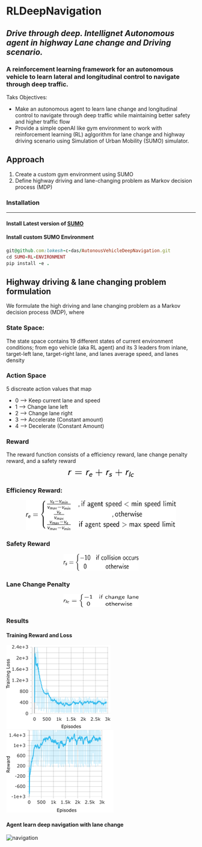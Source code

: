 # RLDeepNavigation
## ***Drive through deep. Intellignet Autonomous agent in highway Lane change and Driving scenario.***

### A reinforcement learning framework for an autonomous vehicle to learn lateral and longitudinal control to navigate through deep traffic.

Taks Objectives:
- Make an autonomous agent to learn lane change and longitudinal control to navigate through deep traffic while maintaining better safety and higher traffic flow
- Provide a simple openAI like gym environment to work with reinforcement learning (RL) aglgorithm for lane change and highway driving scenario using Simulation of Urban Mobility (SUMO) simulator.


## Approach
1. Create a custom gym environment using SUMO
2. Define highway driving and lane-changing problem as Markov decision process (MDP)

### Installation
---
#### Install Latest version of [SUMO](https://sumo.dlr.de/docs/Downloads.php)
#### Install custom SUMO Environment
``` Ruby
git@github.com:lokesh-c-das/AutonousVehicleDeepNavigation.git
cd SUMO-RL-ENVIRONMENT
pip install -e .
```
## Highway driving & lane changing problem formulation
We formulate the high driving and lane changing problem as a Markov decision process (MDP), where
### State Space:
The state space contains 19 different states of current environment conditions; from ego vehicle (aka RL agent) and its 3 leaders from inlane, target-left lane, target-right lane, and lanes average speed, and lanes density
### Action Space
5 discreate action values that map
+ 0 --> Keep current lane and speed
+ 1 --> Change lane left
+ 2 --> Change lane right
+ 3 --> Accelerate (Constant amount)
+ 4 --> Decelerate (Constant Amount)
### Reward
The reward function consists of a efficiency reward, lane change penalty reward, and a safety reward

<p align="center">
    <img src="./images/reward.png" withd="100" height="20">
</p>

### Efficiency Reward:
<p align="center">
    <img src="./images/efficiency_reward.png" width="400" height="80" />
</p>

### Safety Reward
<p align="center">
    <img src="./images/safety.png" width="200" height="45"/>
</p>

### Lane Change Penalty
<p align="center">
    <img src="./images/lc_penalty.png" width="200" height="35"/>
</p>

### Results

#### Training Reward and Loss
![Loss](./images/results/Loss_train-2.png)![Reward](./images/results/Reward_Train-2.png)

#### Agent learn deep navigation with lane change
![navigation](./images/results/trimed-value.gif)
